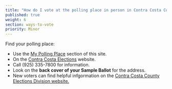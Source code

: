 ```yaml
---
title: "How do I vote at the polling place in person in Contra Costa County?"
published: true
weight: 6
section: ways-to-vote
priority: Minor
---
```


Find your polling place:  
- Use the [My Polling Place](#section-my-polling-place) section of this site.  
- On the [Contra Costa Elections](http://www.cocovote.us/current-election/where-do-i-vote/#Search) website.  
- Call (925) 335-7800 for information.  
- Look on the **back cover of your Sample Ballot** for the address.  
- New voters can find helpful infgormation on the [Contra Costa County Elections Division website.](http://www.cocovote.us/voting/voting-frequently-asked-questions/)  
